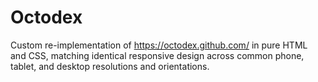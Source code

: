 # Octodex
Custom re-implementation of https://octodex.github.com/ in pure HTML and CSS, matching identical responsive design across common phone, tablet, and desktop resolutions and orientations. 
